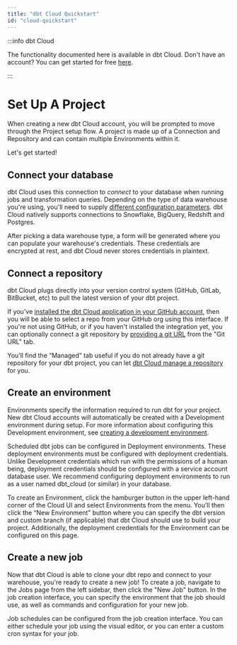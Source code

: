 ```yaml
---
title: "dbt Cloud Quickstart"
id: "cloud-quickstart"
---
```



:::info dbt Cloud

The functionality documented here is available in dbt Cloud. Don't have an account? You can get started for free [here](https://www.getdbt.com/signup).

:::

# Set Up A Project
When creating a new dbt Cloud account, you will be prompted to move through the Project setup flow. A project is made up of a Connection and Repository and can contain multiple Environments within it.

Let's get started!

## Connect your database

dbt Cloud uses this connection to _connect_ to your database when running jobs and transformation queries. Depending on the type of data warehouse you're using, you'll need to supply [different configuration parameters](connecting-your-database.md). dbt Cloud natively supports connections to Snowflake, BigQuery, Redshift and Postgres.

After picking a data warehouse type, a form will be generated where you can populate your warehouse's credentials. These credentials are encrypted at rest, and dbt Cloud never stores credentials in plaintext.

<Lightbox src="/img/docs/dbt-cloud/dbt-quickstart-connection.png" title="An example connection for a Snowflake data warehouse"/>

## Connect a repository

dbt Cloud plugs directly into your version control system (GitHub, GitLab, BitBucket, etc) to pull the latest version of your dbt project.

If you've [installed the dbt Cloud application in your GitHub account](cloud-installing-the-github-application), then you will be able to select a repo from your GitHub org using this interface. If you're not using GitHub, or if you haven't installed the integration yet, you can optionally connect a git repository by [providing a git URL](cloud-import-a-project-by-git-url) from the "Git URL" tab.

You’ll find the “Managed” tab useful if you do not already have a git repository for your dbt project, you can let [dbt Cloud manage a repository](cloud-using-a-managed-repository) for you.

<Lightbox src="/img/docs/dbt-cloud/dbt-quickstart-repository.png" title="Adding a new repository from GitHub"/>


## Create an environment

Environments specify the information required to run dbt for your project. New dbt Cloud accounts will automatically be created with a Development environment during setup. For more information about configuring this Development environment, see [creating a development environment](using-the-dbt-ide#creating-a-development-environment).

Scheduled dbt jobs can be configured in Deployment environments. These deployment environments must be configured with deployment credentials. Unlike Development credentials which run with the permissions of a human being, deployment credentials should be configured with a service account database user. We recommend configuring deployment environments to run as a user named dbt_cloud (or similar) in your database.

To create an Environment, click the hamburger button in the upper left-hand corner of the Cloud UI and select Environments from the menu. You’ll then click the “New Environment” button where you can specify the dbt version and custom branch (if applicable) that dbt Cloud should use to build your project. Additionally, the deployment credentials for the Environment can be configured on this page.

<Lightbox src="/img/docs/dbt-cloud/dbt-quickstart-environment.png" title="Creating a new deployment environment"/>

## Create a new job

Now that dbt Cloud is able to clone your dbt repo and connect to your warehouse, you're ready to create a new job! To create a job, navigate to the Jobs page from the left sidebar, then click the "New Job" button. In the job creation interface, you can specify the environment that the job should use, as well as commands and configuration for your new job.

<Lightbox src="/img/docs/dbt-cloud/dbt-quickstart-new-job.png" title="An example job definition"/>

Job schedules can be configured from the job creation interface. You can either schedule your job using the visual editor, or you can enter a custom cron syntax for your job.

<Lightbox src="/img/docs/dbt-quickstart-new-job-schedule.png" title="Setting a job schedule"/>
